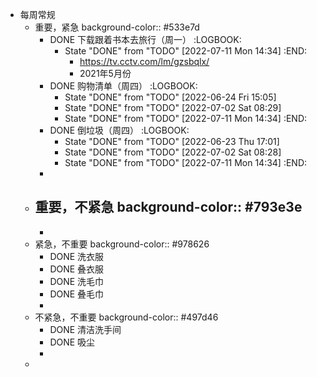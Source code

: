 - 每周常规
	- 重要，紧急
	  background-color:: #533e7d
		- DONE 下载跟着书本去旅行（周一）
		  :LOGBOOK:
		  * State "DONE" from "TODO" [2022-07-11 Mon 14:34]
		  :END:
			- https://tv.cctv.com/lm/gzsbqlx/
			- 2021年5月份
		- DONE 购物清单（周四）
		  :LOGBOOK:
		  * State "DONE" from "TODO" [2022-06-24 Fri 15:05]
		  * State "DONE" from "TODO" [2022-07-02 Sat 08:29]
		  * State "DONE" from "TODO" [2022-07-11 Mon 14:34]
		  :END:
		- DONE 倒垃圾（周四）
		  :LOGBOOK:
		  * State "DONE" from "TODO" [2022-06-23 Thu 17:01]
		  * State "DONE" from "TODO" [2022-07-02 Sat 08:28]
		  * State "DONE" from "TODO" [2022-07-11 Mon 14:34]
		  :END:
		-
	- 重要，不紧急
	  background-color:: #793e3e
		-
		-
	- 紧急，不重要
	  background-color:: #978626
		- DONE 洗衣服
		- DONE 叠衣服
		- DONE 洗毛巾
		- DONE 叠毛巾
		-
	- 不紧急，不重要
	  background-color:: #497d46
		- DONE 清洁洗手间
		- DONE 吸尘
		-
	-